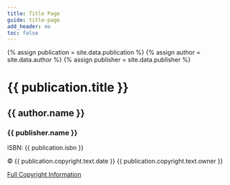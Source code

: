 ```yaml
---
title: Title Page
guide: title-page
add_header: no
toc: false
---
```

{% assign publication = site.data.publication %}
{% assign author = site.data.author %}
{% assign publisher = site.data.publisher %}

# {{ publication.title }}

## {{ author.name }}

### {{ publisher.name }}

ISBN: {{ publication.isbn }}

&copy; {{ publication.copyright.text.date }} {{ publication.copyright.text.owner }}

[Full Copyright Information](copyright.html)
